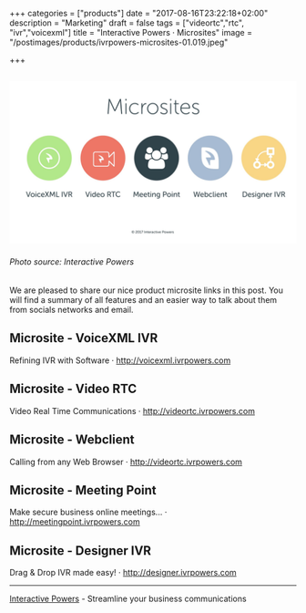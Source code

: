 +++
categories = ["products"]
date = "2017-08-16T23:22:18+02:00"
description = "Marketing"
draft = false
tags = ["videortc","rtc", "ivr","voicexml"]
title = "Interactive Powers · Microsites"
image = "/postimages/products/ivrpowers-microsites-01.019.jpeg"

+++

![Product Microsites](/postimages/products/ivrpowers-microsites-01.019.jpeg)
------------
###### Photo source: Interactive Powers

We are pleased to share our nice product microsite links in this post. You will find a summary of all features and an easier way to talk about them from socials networks and email.

## Microsite - VoiceXML IVR
Refining IVR with Software · http://voicexml.ivrpowers.com

## Microsite - Video RTC
Video Real Time Communications · http://videortc.ivrpowers.com

## Microsite - Webclient
Calling from any Web Browser · http://videortc.ivrpowers.com

## Microsite - Meeting Point
Make secure business online meetings... · http://meetingpoint.ivrpowers.com

## Microsite - Designer IVR
Drag & Drop IVR made easy! · http://designer.ivrpowers.com

---
[Interactive Powers](http://www.ivrpowers.com/) - Streamline your business communications


